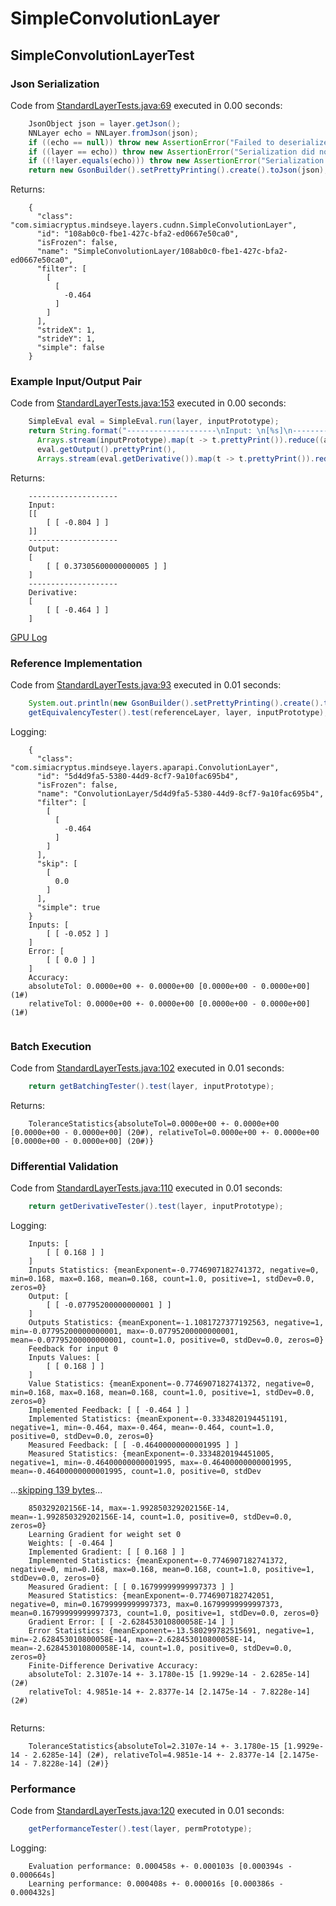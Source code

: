 # SimpleConvolutionLayer
## SimpleConvolutionLayerTest
### Json Serialization
Code from [StandardLayerTests.java:69](../../../../../../../src/main/java/com/simiacryptus/mindseye/test/StandardLayerTests.java#L69) executed in 0.00 seconds: 
```java
    JsonObject json = layer.getJson();
    NNLayer echo = NNLayer.fromJson(json);
    if ((echo == null)) throw new AssertionError("Failed to deserialize");
    if ((layer == echo)) throw new AssertionError("Serialization did not copy");
    if ((!layer.equals(echo))) throw new AssertionError("Serialization not equal");
    return new GsonBuilder().setPrettyPrinting().create().toJson(json);
```

Returns: 

```
    {
      "class": "com.simiacryptus.mindseye.layers.cudnn.SimpleConvolutionLayer",
      "id": "108ab0c0-fbe1-427c-bfa2-ed0667e50ca0",
      "isFrozen": false,
      "name": "SimpleConvolutionLayer/108ab0c0-fbe1-427c-bfa2-ed0667e50ca0",
      "filter": [
        [
          [
            -0.464
          ]
        ]
      ],
      "strideX": 1,
      "strideY": 1,
      "simple": false
    }
```



### Example Input/Output Pair
Code from [StandardLayerTests.java:153](../../../../../../../src/main/java/com/simiacryptus/mindseye/test/StandardLayerTests.java#L153) executed in 0.00 seconds: 
```java
    SimpleEval eval = SimpleEval.run(layer, inputPrototype);
    return String.format("--------------------\nInput: \n[%s]\n--------------------\nOutput: \n%s\n--------------------\nDerivative: \n%s",
      Arrays.stream(inputPrototype).map(t -> t.prettyPrint()).reduce((a, b) -> a + ",\n" + b).get(),
      eval.getOutput().prettyPrint(),
      Arrays.stream(eval.getDerivative()).map(t -> t.prettyPrint()).reduce((a, b) -> a + ",\n" + b).get());
```

Returns: 

```
    --------------------
    Input: 
    [[
    	[ [ -0.804 ] ]
    ]]
    --------------------
    Output: 
    [
    	[ [ 0.37305600000000005 ] ]
    ]
    --------------------
    Derivative: 
    [
    	[ [ -0.464 ] ]
    ]
```



[GPU Log](etc/cuda.log)

### Reference Implementation
Code from [StandardLayerTests.java:93](../../../../../../../src/main/java/com/simiacryptus/mindseye/test/StandardLayerTests.java#L93) executed in 0.01 seconds: 
```java
    System.out.println(new GsonBuilder().setPrettyPrinting().create().toJson(referenceLayer.getJson()));
    getEquivalencyTester().test(referenceLayer, layer, inputPrototype);
```
Logging: 
```
    {
      "class": "com.simiacryptus.mindseye.layers.aparapi.ConvolutionLayer",
      "id": "5d4d9fa5-5380-44d9-8cf7-9a10fac695b4",
      "isFrozen": false,
      "name": "ConvolutionLayer/5d4d9fa5-5380-44d9-8cf7-9a10fac695b4",
      "filter": [
        [
          [
            -0.464
          ]
        ]
      ],
      "skip": [
        [
          0.0
        ]
      ],
      "simple": true
    }
    Inputs: [
    	[ [ -0.052 ] ]
    ]
    Error: [
    	[ [ 0.0 ] ]
    ]
    Accuracy:
    absoluteTol: 0.0000e+00 +- 0.0000e+00 [0.0000e+00 - 0.0000e+00] (1#)
    relativeTol: 0.0000e+00 +- 0.0000e+00 [0.0000e+00 - 0.0000e+00] (1#)
    
```

### Batch Execution
Code from [StandardLayerTests.java:102](../../../../../../../src/main/java/com/simiacryptus/mindseye/test/StandardLayerTests.java#L102) executed in 0.01 seconds: 
```java
    return getBatchingTester().test(layer, inputPrototype);
```

Returns: 

```
    ToleranceStatistics{absoluteTol=0.0000e+00 +- 0.0000e+00 [0.0000e+00 - 0.0000e+00] (20#), relativeTol=0.0000e+00 +- 0.0000e+00 [0.0000e+00 - 0.0000e+00] (20#)}
```



### Differential Validation
Code from [StandardLayerTests.java:110](../../../../../../../src/main/java/com/simiacryptus/mindseye/test/StandardLayerTests.java#L110) executed in 0.01 seconds: 
```java
    return getDerivativeTester().test(layer, inputPrototype);
```
Logging: 
```
    Inputs: [
    	[ [ 0.168 ] ]
    ]
    Inputs Statistics: {meanExponent=-0.7746907182741372, negative=0, min=0.168, max=0.168, mean=0.168, count=1.0, positive=1, stdDev=0.0, zeros=0}
    Output: [
    	[ [ -0.07795200000000001 ] ]
    ]
    Outputs Statistics: {meanExponent=-1.1081727377192563, negative=1, min=-0.07795200000000001, max=-0.07795200000000001, mean=-0.07795200000000001, count=1.0, positive=0, stdDev=0.0, zeros=0}
    Feedback for input 0
    Inputs Values: [
    	[ [ 0.168 ] ]
    ]
    Value Statistics: {meanExponent=-0.7746907182741372, negative=0, min=0.168, max=0.168, mean=0.168, count=1.0, positive=1, stdDev=0.0, zeros=0}
    Implemented Feedback: [ [ -0.464 ] ]
    Implemented Statistics: {meanExponent=-0.3334820194451191, negative=1, min=-0.464, max=-0.464, mean=-0.464, count=1.0, positive=0, stdDev=0.0, zeros=0}
    Measured Feedback: [ [ -0.46400000000001995 ] ]
    Measured Statistics: {meanExponent=-0.3334820194451005, negative=1, min=-0.46400000000001995, max=-0.46400000000001995, mean=-0.46400000000001995, count=1.0, positive=0, stdDev
```
...[skipping 139 bytes](etc/44.txt)...
```
    850329202156E-14, max=-1.992850329202156E-14, mean=-1.992850329202156E-14, count=1.0, positive=0, stdDev=0.0, zeros=0}
    Learning Gradient for weight set 0
    Weights: [ -0.464 ]
    Implemented Gradient: [ [ 0.168 ] ]
    Implemented Statistics: {meanExponent=-0.7746907182741372, negative=0, min=0.168, max=0.168, mean=0.168, count=1.0, positive=1, stdDev=0.0, zeros=0}
    Measured Gradient: [ [ 0.16799999999997373 ] ]
    Measured Statistics: {meanExponent=-0.7746907182742051, negative=0, min=0.16799999999997373, max=0.16799999999997373, mean=0.16799999999997373, count=1.0, positive=1, stdDev=0.0, zeros=0}
    Gradient Error: [ [ -2.628453010800058E-14 ] ]
    Error Statistics: {meanExponent=-13.580299782515691, negative=1, min=-2.628453010800058E-14, max=-2.628453010800058E-14, mean=-2.628453010800058E-14, count=1.0, positive=0, stdDev=0.0, zeros=0}
    Finite-Difference Derivative Accuracy:
    absoluteTol: 2.3107e-14 +- 3.1780e-15 [1.9929e-14 - 2.6285e-14] (2#)
    relativeTol: 4.9851e-14 +- 2.8377e-14 [2.1475e-14 - 7.8228e-14] (2#)
    
```

Returns: 

```
    ToleranceStatistics{absoluteTol=2.3107e-14 +- 3.1780e-15 [1.9929e-14 - 2.6285e-14] (2#), relativeTol=4.9851e-14 +- 2.8377e-14 [2.1475e-14 - 7.8228e-14] (2#)}
```



### Performance
Code from [StandardLayerTests.java:120](../../../../../../../src/main/java/com/simiacryptus/mindseye/test/StandardLayerTests.java#L120) executed in 0.01 seconds: 
```java
    getPerformanceTester().test(layer, permPrototype);
```
Logging: 
```
    Evaluation performance: 0.000458s +- 0.000103s [0.000394s - 0.000664s]
    Learning performance: 0.000408s +- 0.000016s [0.000386s - 0.000432s]
    
```

